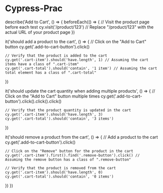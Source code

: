 # Cypress-Prac
describe('Add to Cart', () => {
  beforeEach(() => {
    // Visit the product page before each test
    cy.visit('/product/123') // Replace "/product/123" with the actual URL of your product page
  })

  it('should add a product to the cart', () => {
    // Click on the "Add to Cart" button
    cy.get('.add-to-cart-button').click()

    // Verify that the product is added to the cart
    cy.get('.cart-item').should('have.length', 1) // Assuming the cart items have a class of ".cart-item"
    cy.get('.cart-total').should('contain', '1 item') // Assuming the cart total element has a class of ".cart-total"
  })

  it('should update the cart quantity when adding multiple products', () => {
    // Click on the "Add to Cart" button multiple times
    cy.get('.add-to-cart-button').click().click().click()

    // Verify that the product quantity is updated in the cart
    cy.get('.cart-item').should('have.length', 3)
    cy.get('.cart-total').should('contain', '3 items')
  })

  it('should remove a product from the cart', () => {
    // Add a product to the cart
    cy.get('.add-to-cart-button').click()

    // Click on the "Remove" button for the product in the cart
    cy.get('.cart-item').first().find('.remove-button').click() // Assuming the remove button has a class of ".remove-button"

    // Verify that the product is removed from the cart
    cy.get('.cart-item').should('have.length', 0)
    cy.get('.cart-total').should('contain', '0 items')
  })
})

